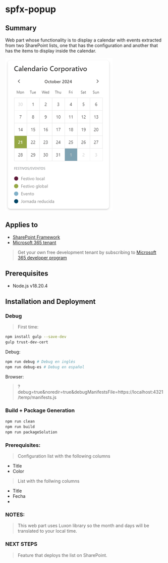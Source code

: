 # spfx-popup

## Summary

Web part whose functionality is to display a calendar with events extracted from two SharePoint lists, one that has the configuration and another that has the items to display inside the calendar.

![App Image](./assets/app.png)

## Applies to

- [SharePoint Framework](https://aka.ms/spfx)
- [Microsoft 365 tenant](https://docs.microsoft.com/en-us/sharepoint/dev/spfx/set-up-your-developer-tenant)

> Get your own free development tenant by subscribing to [Microsoft 365 developer program](http://aka.ms/o365devprogram)

## Prerequisites
- Node.js v18.20.4

## Installation and Deployment

### Debug
> First time:

```bash
npm install gulp --save-dev
gulp trust-dev-cert
```

Debug:

```bash
npm run debug # Debug en inglés
npm run debug-es # Debug en español
```
Browser:

> ?debug=true&noredir=true&debugManifestsFile=https://localhost:4321/temp/manifests.js

### Build + Package Generation

```bash
npm run clean
npm run build
npm run packageSolution
```
### Prerequisites:
> Configuration list with the following columns
- Title
- Color
> List with the follwing columns
- Title
- Fecha
- 
### NOTES:
> This web part uses Luxon library so the month and days will be translated to your local time.

### NEXT STEPS
> Feature that deploys the list on SharePoint.
